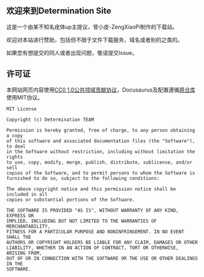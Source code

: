 ## 欢迎来到Determination Site

这是一个由某不知名疣体up主提议，曾小皮-ZengXiaoPi制作的下载站。

欢迎对本站进行赞助，包括但不限于文件下载服务，域名或者别的之类的。

如果您有想提交的同人或者出现问题，敬请提交Issue。

## 许可证

本网站网页内容使用[CC0 1.0公共领域贡献协议](https://creativecommons.org/publicdomain/zero/1.0/deed.zh)，Docusaurus及配置遵循[原仓库](https://github.com/facebook/docusaurus)使用MIT协议。

```
MIT License

Copyright (c) Determination TEAM

Permission is hereby granted, free of charge, to any person obtaining a copy
of this software and associated documentation files (the "Software"), to deal
in the Software without restriction, including without limitation the rights
to use, copy, modify, merge, publish, distribute, sublicense, and/or sell
copies of the Software, and to permit persons to whom the Software is
furnished to do so, subject to the following conditions:

The above copyright notice and this permission notice shall be included in all
copies or substantial portions of the Software.

THE SOFTWARE IS PROVIDED "AS IS", WITHOUT WARRANTY OF ANY KIND, EXPRESS OR
IMPLIED, INCLUDING BUT NOT LIMITED TO THE WARRANTIES OF MERCHANTABILITY,
FITNESS FOR A PARTICULAR PURPOSE AND NONINFRINGEMENT. IN NO EVENT SHALL THE
AUTHORS OR COPYRIGHT HOLDERS BE LIABLE FOR ANY CLAIM, DAMAGES OR OTHER
LIABILITY, WHETHER IN AN ACTION OF CONTRACT, TORT OR OTHERWISE, ARISING FROM,
OUT OF OR IN CONNECTION WITH THE SOFTWARE OR THE USE OR OTHER DEALINGS IN THE
SOFTWARE.
```
